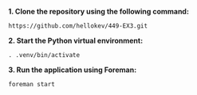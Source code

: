 
**1. Clone the repository using the following command:**
   ```
   https://github.com/hellokev/449-EX3.git
   ```

**2. Start the Python virtual environment:**
   ```
   . .venv/bin/activate
   ```

**3. Run the application using Foreman:**
   ```
   foreman start
   ```
